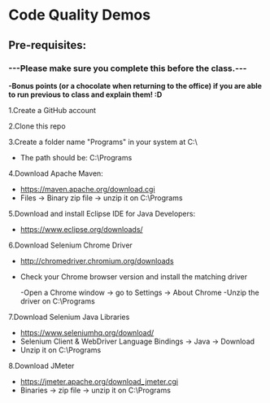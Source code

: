 <b><h1>Code Quality Demos</h1></b>

<b><h2>Pre-requisites:</h2></b>
<b><h3>---Please make sure you complete this before the class.---</h3></b>

<b>-Bonus points (or a chocolate when returning to the office) if you are able to run previous to class and explain them! :D</b>

1.Create a GitHub account


2.Clone this repo


3.Create a folder name "Programs" in your system at C:\
- The path should be: C:\Programs


4.Download Apache Maven: 
- https://maven.apache.org/download.cgi
- Files -> Binary zip file -> unzip it on C:\Programs


5.Download and install Eclipse IDE for Java Developers:
- https://www.eclipse.org/downloads/


6.Download Selenium Chrome Driver 

- http://chromedriver.chromium.org/downloads
- Check your Chrome browser version and install the matching driver

	-Open a Chrome window -> go to Settings -> About Chrome 
	-Unzip the driver on C:\Programs


7.Download Selenium Java Libraries

- https://www.seleniumhq.org/download/
- Selenium Client & WebDriver Language Bindings -> Java -> Download
- Unzip it on C:\Programs


8.Download JMeter 
- https://jmeter.apache.org/download_jmeter.cgi
- Binaries -> zip file -> unzip it on C:\Programs
